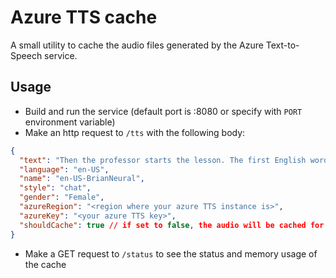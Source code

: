 # Azure TTS cache

A small utility to cache the audio files generated by the Azure Text-to-Speech service.

## Usage

- Build and run the service (default port is :8080 or specify with `PORT` environment variable)
- Make an http request to `/tts` with the following body:
```json
{
  "text": "Then the professor starts the lesson. The first English words that we learn are - desk, chair, window, painting and others. Now we also know what book, notebook, eraser, marker and other simple words mean.",
  "language": "en-US",
  "name": "en-US-BrianNeural",
  "style": "chat",
  "gender": "Female",
  "azureRegion": "<region where your azure TTS instance is>",
  "azureKey": "<your azure TTS key>",
  "shouldCache": true // if set to false, the audio will be cached for 5 minutes, otherwise it will be cached indefinitely
}
```

- Make a GET request to `/status` to see the status and memory usage of the cache